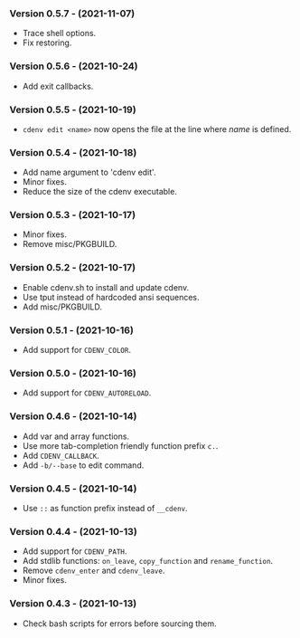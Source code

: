 ### Version 0.5.7 - (2021-11-07)

- Trace shell options.
- Fix restoring.


### Version 0.5.6 - (2021-10-24)

- Add exit callbacks.


### Version 0.5.5 - (2021-10-19)

- `cdenv edit <name>` now opens the file at the line where *name* is defined.


### Version 0.5.4 - (2021-10-18)

- Add name argument to 'cdenv edit'.
- Minor fixes.
- Reduce the size of the cdenv executable.


### Version 0.5.3 - (2021-10-17)

- Minor fixes.
- Remove misc/PKGBUILD.


### Version 0.5.2 - (2021-10-17)

- Enable cdenv.sh to install and update cdenv.
- Use tput instead of hardcoded ansi sequences.
- Add misc/PKGBUILD.


### Version 0.5.1 - (2021-10-16)

- Add support for `CDENV_COLOR`.


### Version 0.5.0 - (2021-10-16)

- Add support for `CDENV_AUTORELOAD`.


### Version 0.4.6 - (2021-10-14)

- Add var and array functions.
- Use more tab-completion friendly function prefix `c.`.
- Add `CDENV_CALLBACK`.
- Add `-b/--base` to edit command.


### Version 0.4.5 - (2021-10-14)

- Use `::` as function prefix instead of `__cdenv`.


### Version 0.4.4 - (2021-10-13)

- Add support for `CDENV_PATH`.
- Add stdlib functions: `on_leave`, `copy_function` and `rename_function`.
- Remove `cdenv_enter` and `cdenv_leave`.
- Minor fixes.


### Version 0.4.3 - (2021-10-13)

- Check bash scripts for errors before sourcing them.
